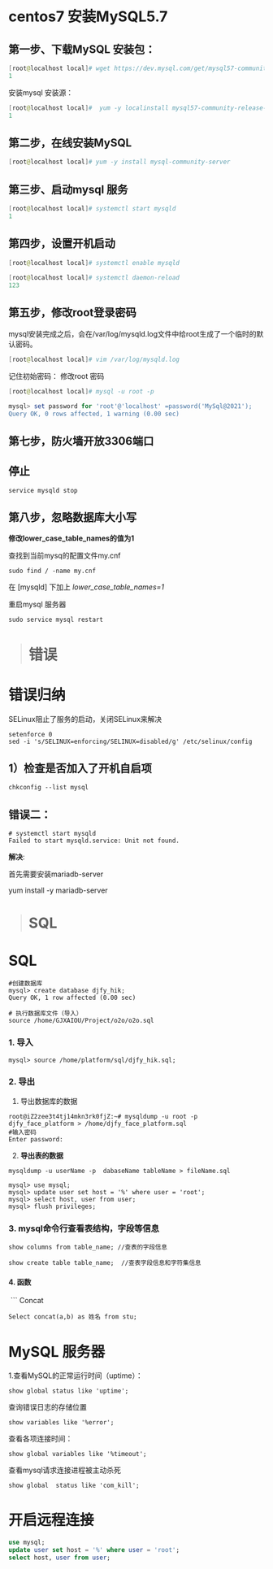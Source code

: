 # centos7 安装MySQL5.7

## 第一步、下载MySQL 安装包：

```powershell
[root@localhost local]# wget https://dev.mysql.com/get/mysql57-community-release-el7-11.noarch.rpm
1
```

安装mysql 安装源：

```powershell
[root@localhost local]#  yum -y localinstall mysql57-community-release-el7-11.noarch.rpm 
1
```

## 第二步，在线安装MySQL

```powershell
[root@localhost local]# yum -y install mysql-community-server
```

## 第三步、启动mysql 服务

```powershell
[root@localhost local]# systemctl start mysqld
1
```

## 第四步，设置开机启动

```powershell
[root@localhost local]# systemctl enable mysqld
 
[root@localhost local]# systemctl daemon-reload
123
```

## 第五步，修改root登录密码

mysql安装完成之后，会在/var/log/mysqld.log文件中给root生成了一个临时的默认密码。

```powershell
[root@localhost local]# vim /var/log/mysqld.log
```

记住初始密码：
修改root 密码

```powershell
[root@localhost local]# mysql -u root -p

mysql> set password for 'root'@'localhost' =password('MySql@2021');
Query OK, 0 rows affected, 1 warning (0.00 sec)
```

## 第七步，防火墙开放3306端口

## 停止

```
service mysqld stop
```

## 第八步，忽略数据库大小写

**修改lower_case_table_names的值为1**

查找到当前mysq的配置文件my.cnf

```
sudo find / -name my.cnf
```

在 [mysqld] 下加上  *lower_case_table_names=1*

重启mysql 服务器

```
sudo service mysql restart
```







># 错误

# 错误归纳

SELinux阻止了服务的启动，关闭SELinux来解决

```
setenforce 0
sed -i 's/SELINUX=enforcing/SELINUX=disabled/g' /etc/selinux/config
```

## 1）检查是否加入了开机自启项

```
chkconfig --list mysql
```

## 错误二：

```
# systemctl start mysqld
Failed to start mysqld.service: Unit not found.
```

**解决**:

首先需要安装mariadb-server

yum install -y mariadb-server





># SQL

# SQL

```shell
#创建数据库
mysql> create database djfy_hik;
Query OK, 1 row affected (0.00 sec)

# 执行数据库文件（导入）
source /home/GJXAIOU/Project/o2o/o2o.sql

```

### 1. 导入

```
mysql> source /home/platform/sql/djfy_hik.sql;
```

### 2. 导出

1. 导出数据库的数据

```shell
root@iZ2zee3t4tj14mkn3rk0fjZ:~# mysqldump -u root -p djfy_face_platform > /home/djfy_face_platform.sql
#输入密码
Enter password: 

```

2. **导出表的数据**

```
mysqldump -u userName -p  dabaseName tableName > fileName.sql
```



```
mysql> use mysql; 
mysql> update user set host = '%' where user = 'root'; 
mysql> select host, user from user; 
mysql> flush privileges;
```

### 3. mysql命令行查看表结构，字段等信息

```shell
show columns from table_name; //查表的字段信息

show create table table_name;  //查表字段信息和字符集信息
```

#### 4. 函数

​	``` Concat

```
Select concat(a,b) as 姓名 from stu;
```





#### 



# MySQL 服务器

1.查看MySQL的正常运行时间（uptime）：

```
show global status like 'uptime'; 
```

查询错误日志的存储位置

```
show variables like '%error'; 
```

查看各项连接时间：

```
show global variables like '%timeout';
```

查看mysql请求连接进程被主动杀死

```
show global  status like 'com_kill';
```

# 开启远程连接

```sql
use mysql; 
update user set host = '%' where user = 'root';
select host, user from user;
```

